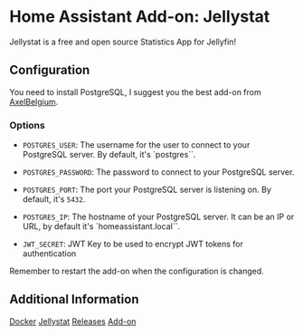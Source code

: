 # Home Assistant Add-on: Jellystat

Jellystat is a free and open source Statistics App for Jellyfin!

## Configuration

You need to install PostgreSQL, I suggest you the best add-on from [AxelBelgium](https://github.com/alexbelgium/hassio-addons/tree/master/postgres).

### Options

- `POSTGRES_USER`: The username for the user to connect to your PostgreSQL server. By default, it's `postgres``.

- `POSTGRES_PASSWORD`: The password to connect to your PostgreSQL server.

- `POSTGRES_PORT`: The port your PostgreSQL server is listening on. By default, it's `5432`.

- `POSTGRES_IP`: The hostname of your PostgreSQL server. It can be an IP or URL, by default it's `homeassistant.local``.

- `JWT_SECRET`: JWT Key to be used to encrypt JWT tokens for authentication

Remember to restart the add-on when the configuration is changed.

## Additional Information

[Docker](https://hub.docker.com/r/cyfershepard/jellystat)
[Jellystat](https://github.com/CyferShepard/Jellystat)
[Releases](https://github.com/CyferShepard/Jellystat/releases)
[Add-on](https://github.com/Benio-B/hassio-addon/tree/main/jellystat)